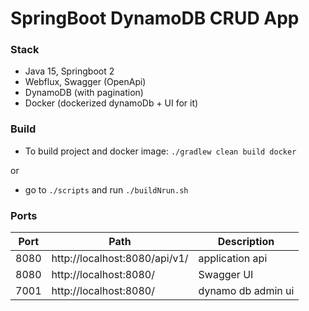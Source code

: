 # SpringBoot DynamoDB CRUD App 

### Stack

- Java 15, Springboot 2
- Webflux, Swagger (OpenApi)
- DynamoDB (with pagination)
- Docker (dockerized dynamoDb + UI for it)

### Build

- To build project and docker image: `./gradlew clean build docker`

or

- go to `./scripts` and run `./buildNrun.sh`

### Ports

|  Port  |                Path                    |  Description             |
| ------ | -------------------------------------- | ------------------------ |
|  8080  | http://localhost:8080/api/v1/          | application api          |
|  8080  | http://localhost:8080/                 | Swagger UI               |
|  7001  | http://localhost:8080/                 | dynamo db admin ui       |

